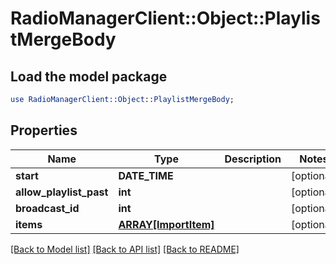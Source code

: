 # RadioManagerClient::Object::PlaylistMergeBody

## Load the model package
```perl
use RadioManagerClient::Object::PlaylistMergeBody;
```

## Properties
Name | Type | Description | Notes
------------ | ------------- | ------------- | -------------
**start** | **DATE_TIME** |  | [optional] 
**allow_playlist_past** | **int** |  | [optional] 
**broadcast_id** | **int** |  | [optional] 
**items** | [**ARRAY[ImportItem]**](ImportItem.md) |  | [optional] 

[[Back to Model list]](../README.md#documentation-for-models) [[Back to API list]](../README.md#documentation-for-api-endpoints) [[Back to README]](../README.md)


